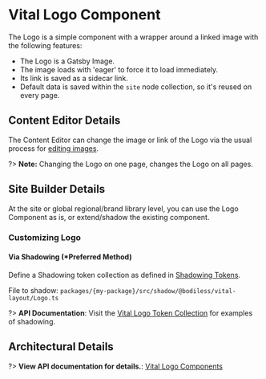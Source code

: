 # Vital Logo Component

The Logo is a simple component with a wrapper around a linked image with the following features:

* The Logo is a Gatsby Image.
* The image loads with 'eager' to force it to load immediately.
* Its link is saved as a sidecar link.
* Default data is saved within the `site` node collection, so it's reused on every page.

## Content Editor Details

The Content Editor can change the image or link of the Logo via the usual process for [editing
images](/Components/Image/#select-and-configure-an-image).

?> **Note:** Changing the Logo on one page, changes the Logo on all pages.

## Site Builder Details

At the site or global regional/brand library level, you can use the Logo Component as is, or
extend/shadow the existing component.

### Customizing Logo

#### Via Shadowing (*Preferred Method)

Define a Shadowing token collection as defined in [Shadowing Tokens](/Development/Guides/Shadowing).

File to shadow: `packages/{my-package}/src/shadow/@bodiless/vital-layout/Logo.ts`

?> **API Documentation**: Visit the
[Vital Logo Token Collection](../../../Development/API/@bodiless/vital-layout/interfaces/VitalLogo)
for examples of shadowing.

## Architectural Details

?> **View API documentation for details.**:
[Vital Logo Components](../../../Development/API/@bodiless/vital-layout/interfaces/LogoComponents)

